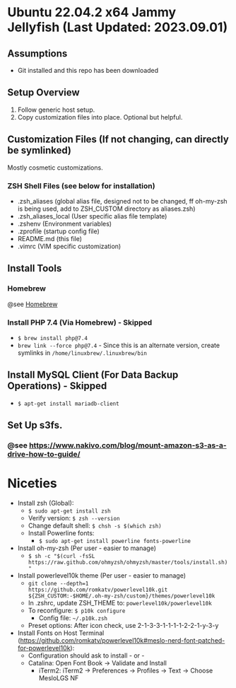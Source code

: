 # Ubuntu 22.04.2 x64 Jammy Jellyfish (Last Updated: 2023.09.01)

## Assumptions
* Git installed and this repo has been downloaded

## Setup Overview
1. Follow generic host setup.
2. Copy customization files into place. Optional but helpful.

## Customization Files (If not changing, can directly be symlinked)
Mostly cosmetic customizations.

### ZSH Shell Files (see below for installation)
* .zsh\_aliases (global alias file, designed not to be changed, ff oh-my-zsh is being used, add to ZSH_CUSTOM directory as aliases.zsh)
* .zsh\_aliases\_local (User specific alias file template)
* .zshenv (Environment variables)
* .zprofile (startup config file)
* README.md (this file)
* .vimrc (VIM specific customization)

## Install Tools
### Homebrew
@see [Homebrew](https://brew.sh/)

### Install PHP 7.4 (Via Homebrew) - Skipped
* `$ brew install php@7.4`
* `brew link --force php@7.4` - Since this is an alternate version, create symlinks in `/home/linuxbrew/.linuxbrew/bin`

## Install MySQL Client (For Data Backup Operations) - Skipped
* `$ apt-get install mariadb-client`

## Set Up s3fs.
### @see https://www.nakivo.com/blog/mount-amazon-s3-as-a-drive-how-to-guide/

# Niceties
* Install zsh (Global):
  * `$ sudo apt-get install zsh`
  * Verify version: `$ zsh --version`
  * Change default shell: `$ chsh -s $(which zsh)`
  * Install Powerline fonts:
	  * `$ sudo apt-get install powerline fonts-powerline`
* Install oh-my-zsh (Per user - easier to manage)
  * `$ sh -c "$(curl -fsSL https://raw.github.com/ohmyzsh/ohmyzsh/master/tools/install.sh)"`
* Install powerlevel10k theme (Per user - easier to manage)
  * `git clone --depth=1 https://github.com/romkatv/powerlevel10k.git ${ZSH_CUSTOM:-$HOME/.oh-my-zsh/custom}/themes/powerlevel10k`
  * In .zshrc, update ZSH_THEME to: `powerlevel10k/powerlevel10k`
  * To reconfigure: `$ p10k configure`
    * Config file: `~/.p10k.zsh`
  * Preset options: After icon check, use 2-1-3-3-1-1-1-1-2-2-1-y-3-y
* Install Fonts on Host Terminal (https://github.com/romkatv/powerlevel10k#meslo-nerd-font-patched-for-powerlevel10k):
  * Configuration should ask to install - or -
  * Catalina: Open Font Book → Validate and Install
    * iTerm2: iTerm2 → Preferences → Profiles → Text → Choose MesloLGS NF
